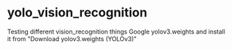 # yolo_vision_recognition
Testing different vision_recognition things
Google yolov3.weights and install it from "Download yolov3.weights (YOLOv3)"
